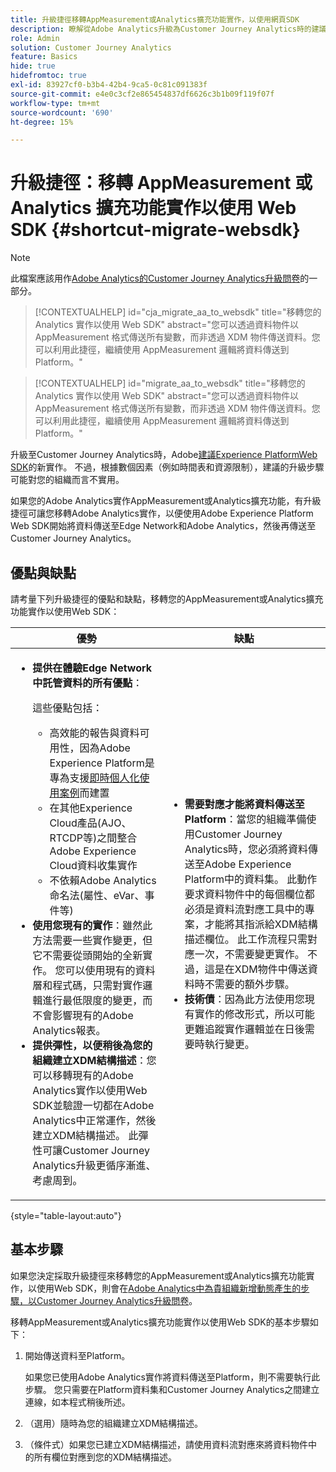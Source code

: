 ```yaml
---
title: 升級捷徑移轉AppMeasurement或Analytics擴充功能實作，以使用網頁SDK
description: 瞭解從Adobe Analytics升級為Customer Journey Analytics時的建議路徑
role: Admin
solution: Customer Journey Analytics
feature: Basics
hide: true
hidefromtoc: true
exl-id: 83927cf0-b3b4-42b4-9ca5-0c81c091383f
source-git-commit: e4e0c3cf2e865454837df6626c3b1b09f119f07f
workflow-type: tm+mt
source-wordcount: '690'
ht-degree: 15%

---
```


# 升級捷徑：移轉 AppMeasurement 或 Analytics 擴充功能實作以使用 Web SDK {#shortcut-migrate-websdk}

>[!NOTE]
>
>此檔案應該用作[Adobe Analytics的Customer Journey Analytics升級問卷](https://gigazelle.github.io/cja-ttv/)的一部分。

<!-- markdownlint-disable MD034 -->

>[!CONTEXTUALHELP]
>id="cja_migrate_aa_to_websdk"
>title="移轉您的 Analytics 實作以使用 Web SDK"
>abstract="您可以透過資料物件以 AppMeasurement 格式傳送所有變數，而非透過 XDM 物件傳送資料。您可以利用此捷徑，繼續使用 AppMeasurement 邏輯將資料傳送到 Platform。"

<!-- markdownlint-enable MD034 -->

<!-- markdownlint-disable MD034 -->

>[!CONTEXTUALHELP]
>id="migrate_aa_to_websdk"
>title="移轉您的 Analytics 實作以使用 Web SDK"
>abstract="您可以透過資料物件以 AppMeasurement 格式傳送所有變數，而非透過 XDM 物件傳送資料。您可以利用此捷徑，繼續使用 AppMeasurement 邏輯將資料傳送到 Platform。"

<!-- markdownlint-enable MD034 -->

升級至Customer Journey Analytics時，Adobe[建議Experience PlatformWeb SDK](/help/getting-started/cja-upgrade/cja-upgrade-recommendations.md)的新實作。 不過，根據數個因素（例如時間表和資源限制），建議的升級步驟可能對您的組織而言不實用。

如果您的Adobe Analytics實作AppMeasurement或Analytics擴充功能，有升級捷徑可讓您移轉Adobe Analytics實作，以便使用Adobe Experience Platform Web SDK開始將資料傳送至Edge Network和Adobe Analytics，然後再傳送至Customer Journey Analytics。

## 優點與缺點

請考量下列升級捷徑的優點和缺點，移轉您的AppMeasurement或Analytics擴充功能實作以使用Web SDK：

| 優勢 | 缺點 |
|----------|---------|
| <ul><li>**提供在體驗Edge Network中託管資料的所有優點**： <p>這些優點包括：</p><ul><li>高效能的報告與資料可用性，因為Adobe Experience Platform是專為支援[即時個人化使用案例](https://experienceleague.adobe.com/docs/experience-platform/destinations/ui/activate/configure-personalization-destinations.html)而建置</li><li>在其他Experience Cloud產品(AJO、RTCDP等)之間整合Adobe Experience Cloud資料收集實作</li><li>不依賴Adobe Analytics命名法(屬性、eVar、事件等)</li></ul><li>**使用您現有的實作**：雖然此方法需要一些實作變更，但它不需要從頭開始的全新實作。 您可以使用現有的資料層和程式碼，只需對實作邏輯進行最低限度的變更，而不會影響現有的Adobe Analytics報表。</li><li>**提供彈性，以便稍後為您的組織建立XDM結構描述**：您可以移轉現有的Adobe Analytics實作以使用Web SDK並驗證一切都在Adobe Analytics中正常運作，然後建立XDM結構描述。 此彈性可讓Customer Journey Analytics升級更循序漸進、考慮周到。</li></ul> | <ul><li>**需要對應才能將資料傳送至Platform**：當您的組織準備使用Customer Journey Analytics時，您必須將資料傳送至Adobe Experience Platform中的資料集。 此動作要求資料物件中的每個欄位都必須是資料流對應工具中的專案，才能將其指派給XDM結構描述欄位。 此工作流程只需對應一次，不需要變更實作。 不過，這是在XDM物件中傳送資料時不需要的額外步驟。</li><li>**技術債**：因為此方法使用您現有實作的修改形式，所以可能更難追蹤實作邏輯並在日後需要時執行變更。 </li></ul> |

{style="table-layout:auto"}

## 基本步驟

如果您決定採取升級捷徑來移轉您的AppMeasurement或Analytics擴充功能實作，以使用Web SDK，則會在[Adobe Analytics中為貴組織新增動態產生的步驟，以Customer Journey Analytics升級問卷](https://gigazelle.github.io/cja-ttv/)。

移轉AppMeasurement或Analytics擴充功能實作以使用Web SDK的基本步驟如下：

1. 開始傳送資料至Platform。

   如果您已使用Adobe Analytics實作將資料傳送至Platform，則不需要執行此步驟。 您只需要在Platform資料集和Customer Journey Analytics之間建立連線，如本程式稍後所述。

1. （選用）隨時為您的組織建立XDM結構描述。

1. （條件式）如果您已建立XDM結構描述，請使用資料流對應來將資料物件中的所有欄位對應到您的XDM結構描述。
